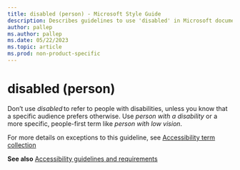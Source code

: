```yaml
---
title: disabled (person) - Microsoft Style Guide
description: Describes guidelines to use 'disabled' in Microsoft documents, including instances where this word is appropriate or allowed.
author: pallep
ms.author: pallep
ms.date: 05/22/2023
ms.topic: article
ms.prod: non-product-specific
---
```


# disabled (person)

Don’t use *disabled* to refer to people with disabilities, unless you know that a specific audience prefers otherwise. Use *person with a disability* or a more specific, people-first term like *person with low vision*. 
 
For more details on exceptions to this guideline, see [Accessibility term collection](~/a-z-word-list-term-collections/term-collections/accessibility-terms.md)  

**See also** [Accessibility guidelines and requirements](https://github.com/MicrosoftDocs/microsoft-style-guide-pr/blob/main/styleguide/accessibility/accessibility-guidelines-requirements.md)
